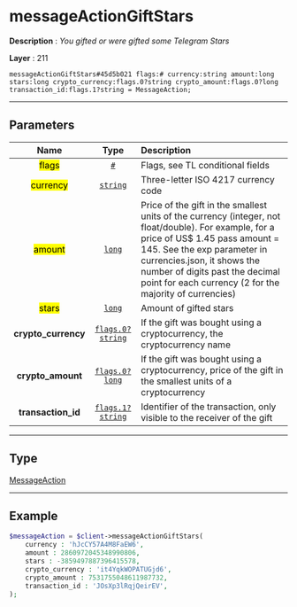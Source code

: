 # messageActionGiftStars

**Description** : *You gifted or were gifted some Telegram Stars*

**Layer** : 211

```tl
messageActionGiftStars#45d5b021 flags:# currency:string amount:long stars:long crypto_currency:flags.0?string crypto_amount:flags.0?long transaction_id:flags.1?string = MessageAction;
```

---

## Parameters

| Name | Type | Description |
| :---: | :---: | :--- |
| <mark>flags</mark> | [`#`](type/#) | Flags, see TL conditional fields |
| <mark>currency</mark> | [`string`](type/string) | Three-letter ISO 4217 currency code |
| <mark>amount</mark> | [`long`](type/long) | Price of the gift in the smallest units of the currency (integer, not float/double). For example, for a price of US$ 1.45 pass amount = 145. See the exp parameter in currencies.json, it shows the number of digits past the decimal point for each currency (2 for the majority of currencies) |
| <mark>stars</mark> | [`long`](type/long) | Amount of gifted stars |
| **crypto_currency** | [`flags.0?string`](type/string) | If the gift was bought using a cryptocurrency, the cryptocurrency name |
| **crypto_amount** | [`flags.0?long`](type/long) | If the gift was bought using a cryptocurrency, price of the gift in the smallest units of a cryptocurrency |
| **transaction_id** | [`flags.1?string`](type/string) | Identifier of the transaction, only visible to the receiver of the gift |

---

## Type

[MessageAction](type/MessageAction)

---

## Example

```php
$messageAction = $client->messageActionGiftStars(
	currency : 'hJcCY57A4M8FaEW6',
	amount : 2860972045348990806,
	stars : -3859497887396415578,
	crypto_currency : 'it4YqkWOPATUGjd6',
	crypto_amount : 7531755048611987732,
	transaction_id : 'JOsXp3lRqjQeirEV',
);
```